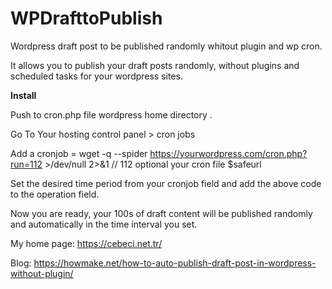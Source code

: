 # WPDrafttoPublish
Wordpress draft post to be published randomly whitout plugin and wp cron.

It allows you to publish your draft posts randomly, without plugins and scheduled tasks for your wordpress sites.

**Install**

Push to cron.php file wordpress home directory .

Go To Your hosting control panel > cron jobs 

Add a cronjob = wget -q --spider https://yourwordpress.com/cron.php?run=112 >/dev/null 2>&1	 // 112 optional your cron file $safeurl 

Set the desired time period from your cronjob field and add the above code to the operation field.

Now you are ready, your 100s of draft content will be published randomly and automatically in the time interval you set.

My home page: https://cebeci.net.tr/

Blog: https://howmake.net/how-to-auto-publish-draft-post-in-wordpress-without-plugin/
